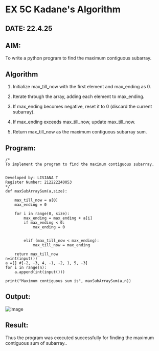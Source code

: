 # EX 5C Kadane's Algorithm
## DATE: 22.4.25
## AIM:
To write a python program to find the maximum contiguous subarray.


## Algorithm
1. Initialize max_till_now with the first element and max_ending as 0.

2. Iterate through the array, adding each element to max_ending.

3. If max_ending becomes negative, reset it to 0 (discard the current subarray).

4. If max_ending exceeds max_till_now, update max_till_now.

5. Return max_till_now as the maximum contiguous subarray sum.
  

## Program:
```
/*
To implement the program to find the maximum contiguous subarray.


Developed by: LISIANA T
Register Number: 212222240053 
*/
def maxSubArraySum(a,size):
    
    max_till_now = a[0]
    max_ending = 0
    
    for i in range(0, size):
        max_ending = max_ending + a[i]
        if max_ending < 0:
            max_ending = 0
        
        
        elif (max_till_now < max_ending):
            max_till_now = max_ending
            
    return max_till_now
n=int(input())  
a =[] #[-2, -3, 4, -1, -2, 1, 5, -3]
for i in range(n):
    a.append(int(input()))
  
print("Maximum contiguous sum is", maxSubArraySum(a,n))
```

## Output:

![image](https://github.com/user-attachments/assets/9c5b80a3-0a94-43cc-8adf-9a8e3468e033)


## Result:
Thus the program was executed successfully for finding the maximum contiguous sum of subarray..
